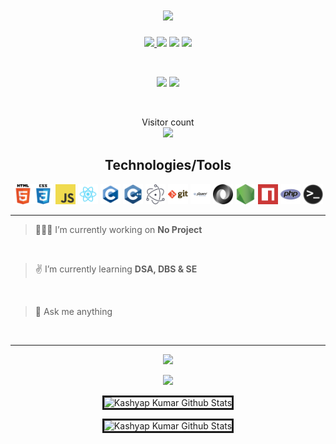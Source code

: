 <h1 align="center">
  <a href="#">
    <img src="https://readme-typing-svg.herokuapp.com/?lines=Hi+there;Nice+seeing+you+in+my+profile!;Myself+Kashyap+Kumar+😉;From+Assam,+India&center=true&size=20">
  </a>
</h1>

<p align="center">
  <a href="https://www.instagram.com/codingomega/" alt="Instgram Follow">
    <img src="https://img.shields.io/badge/Instagram-E4405F?style=for-the-badge&logo=instagram&logoColor=white"/>
  </a>
  <a href="http://kashyapkumar.netlify.app/" alt="Website">
    <img src="https://img.shields.io/website?label=KashyapKumar&style=for-the-badge&url=https%3A%2F%2Fcodingomega.netlify.app%2F"/></a>
  <a href="https://www.linkedin.com/in/kashyapkumar/" alt="Linkedin">
    <img src="https://img.shields.io/badge/LinkedIn-0077B5?style=for-the-badge&logo=linkedin&logoColor=white"/></a>
  </a>
  <a href="https://www.youtube.com/c/codingomega/" alt="Linkedin">
    <img src="https://img.shields.io/badge/youtube-%23FF0000.svg?&style=for-the-badge&logo=youtube&logoColor=white"/></a>
  </a>
</p>

<br>

<p align="center">
  <img src="https://emojis.slackmojis.com/emojis/images/1593555389/9579/blob_excited.gif?1593555389" width="30"/>
  <img src="https://activity-graph.herokuapp.com/graph?username=kashyapkumar-pdf&theme=dracula&bg_color=16181d&color=059862&line=0066ff&point=e9eaef&area=true&area_color=0066ff77&hide_border=true">
</p>

<br>

<p align="center"> 
  Visitor count<br>
  <img src="https://profile-counter.glitch.me/kashyapkumar-pdf/count.svg" />
</p>


<div align="center">
<h2>Technologies/Tools</h2>
<img width="32" src="https://raw.githubusercontent.com/github/explore/80688e429a7d4ef2fca1e82350fe8e3517d3494d/topics/html/html.png"/><img width="32" src="https://raw.githubusercontent.com/github/explore/80688e429a7d4ef2fca1e82350fe8e3517d3494d/topics/css/css.png"/>
<img width="32" src="https://raw.githubusercontent.com/github/explore/80688e429a7d4ef2fca1e82350fe8e3517d3494d/topics/javascript/javascript.png"/>
<img width="32" src="https://raw.githubusercontent.com/github/explore/80688e429a7d4ef2fca1e82350fe8e3517d3494d/topics/react/react.png"/>
<img width="32" src="https://raw.githubusercontent.com/github/explore/80688e429a7d4ef2fca1e82350fe8e3517d3494d/topics/c/c.png"/>
<img width="32" src="https://raw.githubusercontent.com/github/explore/80688e429a7d4ef2fca1e82350fe8e3517d3494d/topics/cpp/cpp.png"/>
<img width="32" src="https://raw.githubusercontent.com/github/explore/80688e429a7d4ef2fca1e82350fe8e3517d3494d/topics/electron/electron.png"/>
<img width="32" src="https://raw.githubusercontent.com/github/explore/80688e429a7d4ef2fca1e82350fe8e3517d3494d/topics/git/git.png"/>
<img width="32" src="https://raw.githubusercontent.com/github/explore/80688e429a7d4ef2fca1e82350fe8e3517d3494d/topics/jquery/jquery.png"/>
<img width="32" src="https://raw.githubusercontent.com/github/explore/80688e429a7d4ef2fca1e82350fe8e3517d3494d/topics/json/json.png"/>
<img width="32" src="https://raw.githubusercontent.com/github/explore/80688e429a7d4ef2fca1e82350fe8e3517d3494d/topics/nodejs/nodejs.png"/>
<img width="32" src="https://raw.githubusercontent.com/github/explore/80688e429a7d4ef2fca1e82350fe8e3517d3494d/topics/npm/npm.png"/>
<img width="32" src="https://raw.githubusercontent.com/github/explore/80688e429a7d4ef2fca1e82350fe8e3517d3494d/topics/php/php.png"/>
<img width="32" src="https://raw.githubusercontent.com/github/explore/80688e429a7d4ef2fca1e82350fe8e3517d3494d/topics/terminal/terminal.png"/>
<hr style="color: #06d6a0">
</div>

> 🙋🏻‍♂️ I’m currently working on **No Project**
<br>

> ✌️ I’m currently learning **DSA, DBS & SE**
<br>

> 💬 Ask me anything
<br>

<hr>

<p align="center">
  <img width="450px" src="https://github-readme-stats.vercel.app/api?username=kashyapkumar-pdf&&show_icons=true&title_color=ff6600&icon_color=bb2acf&text_color=06d6a0&bg_color=16181d">
</p>
<p align='center'>
  <img width="450px" src="https://github-readme-stats.vercel.app/api/top-langs/?username=kashyapkumar-pdf&theme=radical&hide=jupyter%20notebook&layout=compact&langs_count=8&bg_color=16181d">
</p>
<p align='center'>
  <img width="450px" style="border-style:solid" src="https://github-readme-streak-stats.herokuapp.com/?user=kashyapkumar-pdf&theme=radical&bg_color=16181d" alt="Kashyap Kumar Github Stats" />
</p>
<p align='center'>
  <img width="450px" style="border-style:solid" src="https://github-profile-trophy.vercel.app/?username=kashyapkumar-pdf&theme=dracula&column=4&no-frame=true" alt="Kashyap Kumar Github Stats" />
</p> 
